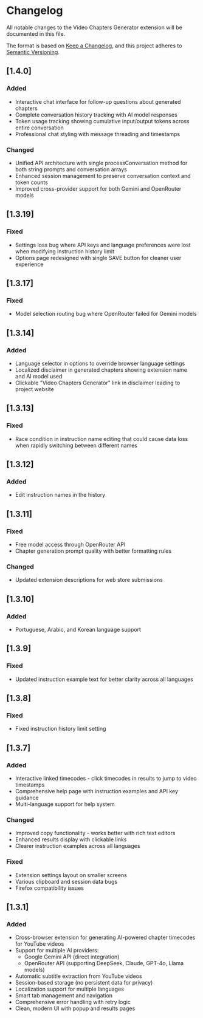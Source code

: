 # Changelog

All notable changes to the Video Chapters Generator extension will be documented in this file.

The format is based on [Keep a Changelog](https://keepachangelog.com/en/1.0.0/),
and this project adheres to [Semantic Versioning](https://semver.org/spec/v2.0.0.html).

## [1.4.0]

### Added
- Interactive chat interface for follow-up questions about generated chapters
- Complete conversation history tracking with AI model responses
- Token usage tracking showing cumulative input/output tokens across entire conversation
- Professional chat styling with message threading and timestamps

### Changed
- Unified API architecture with single processConversation method for both string prompts and conversation arrays
- Enhanced session management to preserve conversation context and token counts
- Improved cross-provider support for both Gemini and OpenRouter models

## [1.3.19]

### Fixed
- Settings loss bug where API keys and language preferences were lost when modifying instruction history limit
- Options page redesigned with single SAVE button for cleaner user experience

## [1.3.17]

### Fixed
- Model selection routing bug where OpenRouter failed for Gemini models


## [1.3.14]

### Added
- Language selector in options to override browser language settings
- Localized disclaimer in generated chapters showing extension name and AI model used
- Clickable "Video Chapters Generator" link in disclaimer leading to project website

## [1.3.13]

### Fixed
- Race condition in instruction name editing that could cause data loss when rapidly switching between different names

## [1.3.12]

### Added
- Edit instruction names in the history

## [1.3.11]

### Fixed
- Free model access through OpenRouter API
- Chapter generation prompt quality with better formatting rules

### Changed
- Updated extension descriptions for web store submissions

## [1.3.10]

### Added
- Portuguese, Arabic, and Korean language support

## [1.3.9]

### Fixed
- Updated instruction example text for better clarity across all languages

## [1.3.8]

### Fixed
- Fixed instruction history limit setting

## [1.3.7]

### Added
- Interactive linked timecodes - click timecodes in results to jump to video timestamps
- Comprehensive help page with instruction examples and API key guidance
- Multi-language support for help system

### Changed
- Improved copy functionality - works better with rich text editors
- Enhanced results display with clickable links
- Clearer instruction examples across all languages

### Fixed
- Extension settings layout on smaller screens
- Various clipboard and session data bugs
- Firefox compatibility issues

## [1.3.1]

### Added
- Cross-browser extension for generating AI-powered chapter timecodes for YouTube videos
- Support for multiple AI providers:
  - Google Gemini API (direct integration)
  - OpenRouter API (supporting DeepSeek, Claude, GPT-4o, Llama models)
- Automatic subtitle extraction from YouTube videos
- Session-based storage (no persistent data for privacy)
- Localization support for multiple languages
- Smart tab management and navigation
- Comprehensive error handling with retry logic
- Clean, modern UI with popup and results pages